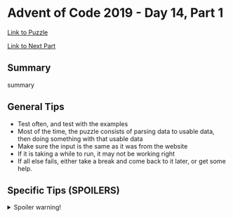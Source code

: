 # Advent of Code 2019 - Day 14, Part 1

[Link to Puzzle](https://adventofcode.com/2019/day/14)

[Link to Next Part](https://github.com/CodingAP/unofficial-aoc-syllabus/blob/main/years/2019/day14/part2.md)

## Summary
summary

## General Tips
- Test often, and test with the examples
- Most of the time, the puzzle consists of parsing data to usable data, then doing something with that usable data
- Make sure the input is the same as it was from the website
- If it is taking a while to run, it may not be working right
- If all else fails, either take a break and come back to it later, or get some help.

## Specific Tips (SPOILERS)
<details> <summary>Spoiler warning!</summary>

specific tips

</details>